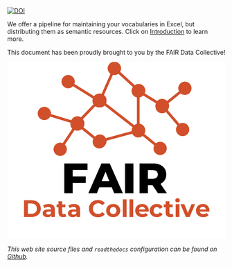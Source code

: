 [![DOI](https://zenodo.org/badge/310693131.svg)](https://zenodo.org/badge/latestdoi/310693131)

We offer a pipeline for maintaining your vocabularies in Excel, but distributing them as semantic resources.
Click on [Introduction](Introduction) to learn more.

This document has been proudly brought to you by the FAIR Data Collective!

![](./assets/img/FDC_logo.png)


*This web site source files and `readthedocs` configuration can be found on [Github](https://github.com/fair-data-collective/excel2rdf-site).*
